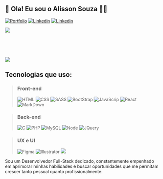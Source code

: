 ## 👋 Ola! Eu sou o Alisson Souza 🧑‍💻

[![Portfolio](https://img.shields.io/website?label=Portifolio&style=for-the-badge&url=http://alissonsouza.rf.gd/)](http://alissonsouza.rf.gd/)
[![Linkedin](https://img.shields.io/badge/LinkedIn-0077B5?style=for-the-badge&logo=linkedin&logoColor=white)](http://alissonsouza.rf.gd/)
[![Linkedin](https://img.shields.io/badge/Instagram-E4405F?style=for-the-badge&logo=instagram&logoColor=white)](https://www.instagram.com/alissonsilveiras/)

<div style="display: flex; flex-wrap: wrap; gap: 5rem; width: 100%;">
    <img style="min-width: 320px; flex: 1 1;" src="https://github-readme-stats.vercel.app/api?username=alisson1228&show_icons=true&theme=tokyonight"/>
    <img style="min-width: 320px; flex: 1 1;" src="https://github-readme-stats.vercel.app/api/top-langs/?username=alisson1228&layout=compact&theme=tokyonight"/>
</div>

## Tecnologias que uso:

> ### Front-end
>
> ![HTML](https://img.shields.io/badge/HTML5-E34F26?style=for-the-badge&logo=html5&logoColor=white)
![CSS](https://img.shields.io/badge/CSS3-1572B6?style=for-the-badge&logo=css3&logoColor=white)
![SASS](https://img.shields.io/badge/Sass-CC6699?style=for-the-badge&logo=sass&logoColor=white)
![BootStrap](https://img.shields.io/badge/Bootstrap-563D7C?style=for-the-badge&logo=bootstrap&logoColor=white)
![JavaScrip](https://img.shields.io/badge/JavaScript-323330?style=for-the-badge&logo=javascript&logoColor=F7DF1E)
![React](https://img.shields.io/badge/React-20232A?style=for-the-badge&logo=react&logoColor=61DAFB)
![MarkDown](https://img.shields.io/badge/Markdown-000000?style=for-the-badge&logo=markdown&logoColor=white)

> ### Back-end
>
> ![C](https://img.shields.io/badge/C-00599C?style=for-the-badge&logo=c&logoColor=white)
![PHP](https://img.shields.io/badge/PHP-777BB4?style=for-the-badge&logo=php&logoColor=white)
![MySQL](https://img.shields.io/badge/MySQL-005C84?style=for-the-badge&logo=mysql&logoColor=white)
![Node](https://img.shields.io/badge/Node.js-43853D?style=for-the-badge&logo=node.js&logoColor=white)
![JQuery](https://img.shields.io/badge/jQuery-0769AD?style=for-the-badge&logo=jquery&logoColor=white)

> ### UX e UI
>
> ![Figma](https://img.shields.io/badge/Figma-F24E1E?style=for-the-badge&logo=figma&logoColor=white)
![Illustrator](https://img.shields.io/badge/Adobe%20Illustrator-FF9A00?style=for-the-badge&logo=adobe%20illustrator&logoColor=white)
![](https://img.shields.io/badge/Adobe%20Photoshop-31A8FF?style=for-the-badge&logo=Adobe%20Photoshop&logoColor=black)



Sou um Desenvolvedor Full-Stack dedicado, constantemente empenhado em aprimorar minhas habilidades e buscar oportunidades que me permitam crescer tanto pessoal quanto profissionalmente.
